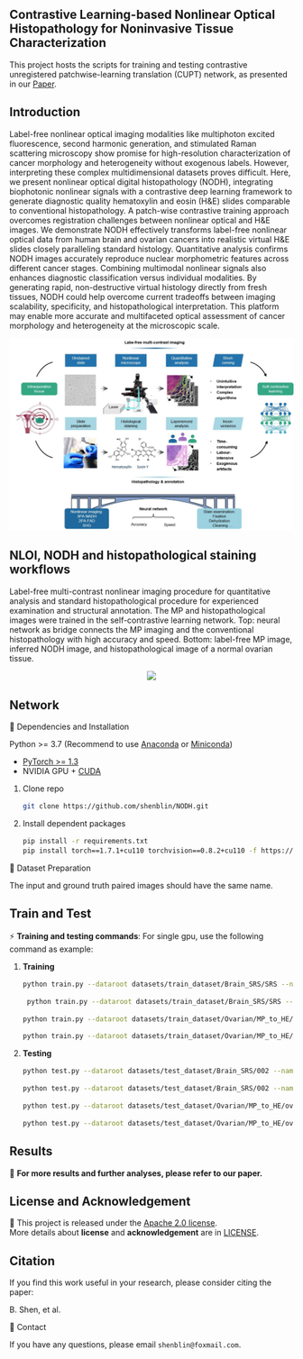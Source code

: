 ##  Contrastive Learning-based Nonlinear Optical Histopathology for Noninvasive Tissue Characterization

This project hosts the scripts for training and testing contrastive unregistered patchwise-learning translation (CUPT) network, as presented in our [Paper](assets/Manuscript.pdf).


## Introduction

Label-free nonlinear optical imaging modalities like multiphoton excited fluorescence, second harmonic generation, and stimulated Raman scattering microscopy show promise for high-resolution characterization of cancer morphology and heterogeneity without exogenous labels. However, interpreting these complex multidimensional datasets proves difficult. Here, we present nonlinear optical digital histopathology (NODH), integrating biophotonic nonlinear signals with a contrastive deep learning framework to generate diagnostic quality hematoxylin and eosin (H&E) slides comparable to conventional histopathology. A patch-wise contrastive training approach overcomes registration challenges between nonlinear optical and H&E images. We demonstrate NODH effectively transforms label-free nonlinear optical data from human brain and ovarian cancers into realistic virtual H&E slides closely paralleling standard histology. Quantitative analysis confirms NODH images accurately reproduce nuclear morphometric features across different cancer stages. Combining multimodal nonlinear signals also enhances diagnostic classification versus individual modalities. By generating rapid, non-destructive virtual histology directly from fresh tissues, NODH could help overcome current tradeoffs between imaging scalability, specificity, and histopathological interpretation. This platform may enable more accurate and multifaceted optical assessment of cancer morphology and heterogeneity at the microscopic scale.

<p align="center">
  <img src="image/NOCV.jpg">
</p>

## NLOI, NODH and histopathological staining workflows 
Label-free multi-contrast nonlinear imaging procedure for quantitative analysis and standard histopathological procedure for experienced examination and structural annotation. The MP and histopathological images were trained in the self-contrastive learning network. 
Top: neural network as bridge connects the MP imaging and the conventional histopathology with high accuracy and speed. 
Bottom: label-free MP image, inferred NODH image, and histopathological image of a normal ovarian tissue.

<p align="center">
  <img src="image/Supplementary video 1(compressed).gif">
</p>

## Network
📕 Dependencies and Installation

Python >= 3.7 (Recommend to use [Anaconda](https://www.anaconda.com/download/#linux) or [Miniconda](https://docs.conda.io/en/latest/miniconda.html))
- [PyTorch >= 1.3](https://pytorch.org/)
- NVIDIA GPU + [CUDA](https://developer.nvidia.com/cuda-downloads)

1. Clone repo

    ```bash
    git clone https://github.com/shenblin/NODH.git
    ```

2. Install dependent packages

    ```bash
    pip install -r requirements.txt
    pip install torch==1.7.1+cu110 torchvision==0.8.2+cu110 -f https://download.pytorch.org/whl/torch_stable.html
    ```
   
📕 Dataset Preparation

The input and ground truth paired images should have the same name.

## Train and Test

⚡ **Training and testing commands**: For single gpu, use the following command as example:
1. **Training**
    ```bash
    python train.py --dataroot datasets/train_dataset/Brain_SRS/SRS --name SRS_to_HE --save_epoch_freq 1
    ```
   ```bash
    python train.py --dataroot datasets/train_dataset/Brain_SRS/SRS --name SRS_to_HE_cross_contrastive --save_epoch_freq 1 --nce_includes_all_negatives_from_minibatch True --batch_size 3
    ```
    ```bash
    python train.py --dataroot datasets/train_dataset/Ovarian/MP_to_HE/ovarian_RGB --name MP_to_HE
    ```
    ```bash
    python train.py --dataroot datasets/train_dataset/Ovarian/MP_to_HE/ovarian_RGB --name MP_to_HE_cross_contrastive --nce_includes_all_negatives_from_minibatch True --batch_size 2
    ```
3. **Testing**
    ```bash
    python test.py --dataroot datasets/test_dataset/Brain_SRS/002 --name SRS_to_HE --phase test --results_dir result_tiles/2/  --epoch 26
    ```
    ```bash
    python test.py --dataroot datasets/test_dataset/Brain_SRS/002 --name SRS_to_HE_cross_contrastive --phase test --results_dir result_tiles/2/  --epoch 25
    ```
    ```bash
    python test.py --dataroot datasets/test_dataset/Ovarian/MP_to_HE/ovarian_RGB/ovarian_1 --name MP_to_HE --phase test --results_dir result_tiles/1/ --epoch 80
    ```
    ```bash
    python test.py --dataroot datasets/test_dataset/Ovarian/MP_to_HE/ovarian_RGB/ovarian_1 --name MP_to_HE_cross_contrastive --phase test --results_dir result_tiles/1/ --epoch 80
    ```
    
## Results

📢 **For more results and further analyses, please refer to our paper.**


## License and Acknowledgement

📜 This project is released under the [Apache 2.0 license](license/LICENSE.txt).<br>
More details about **license** and **acknowledgement** are in [LICENSE](license/README.md).


 ## Citation

If you find this work useful in your research, please consider citing the paper:

B. Shen, et al.

📧 Contact

If you have any questions, please email `shenblin@foxmail.com`.
